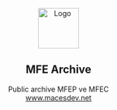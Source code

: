 <!-- PROJECT LOGO -->
<br />
<div align="center">
  <a href="https://github.com/othneildrew/Best-README-Template">
    <img src="images/logo.png" alt="Logo" width="80" height="80">
  </a>


<h2 align="center"><b>MFE Archive</b></h2>
<p align="center">

  <a>Public archive MFEP ve MFEC </a> </br>
  <a href="https://github.com/macesdev/stillflap/">www.macesdev.net</a>
<h4 align="center"></h4>

